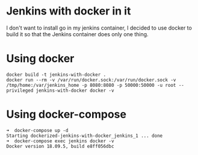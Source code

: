 Jenkins with docker in it
====

I don't want to install go in my jenkins container, I decided to use docker to build it so that the Jenkins container does only one thing.

Using docker
===

```
docker build -t jenkins-with-docker .
docker run --rm -v /var/run/docker.sock:/var/run/docker.sock -v /tmp/home:/var/jenkins_home -p 8080:8080 -p 50000:50000 -u root --privileged jenkins-with-docker docker -v
```

Using docker-compose
===

```
➜  docker-compose up -d
Starting dockerized-jenkins-with-docker_jenkins_1 ... done
➜  docker-compose exec jenkins docker -v
Docker version 18.09.5, build e8ff056dbc
```